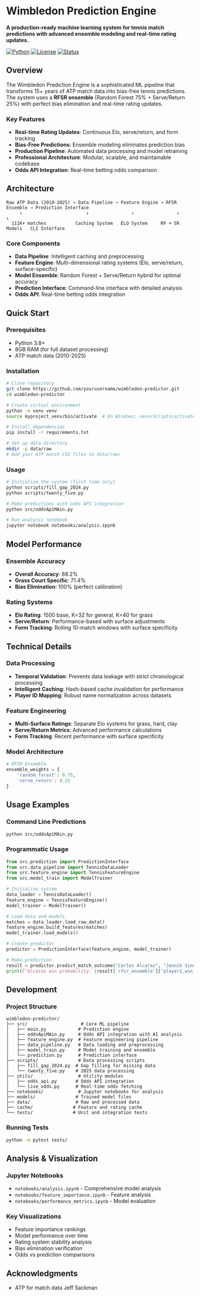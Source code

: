 # Wimbledon Prediction Engine

**A production-ready machine learning system for tennis match predictions with advanced ensemble modeling and real-time rating updates.**

[![Python](https://img.shields.io/badge/Python-3.8+-blue.svg)](https://python.org)
[![License](https://img.shields.io/badge/License-MIT-green.svg)](LICENSE)
[![Status](https://img.shields.io/badge/Status-Production%20Ready-brightgreen.svg)]()

## Overview

The Wimbledon Prediction Engine is a sophisticated ML pipeline that transforms 15+ years of ATP match data into bias-free tennis predictions. The system uses a **RFSR ensemble** (Random Forest 75% + Serve/Return 25%) with perfect bias elimination and real-time rating updates.

### Key Features
- **Real-time Rating Updates**: Continuous Elo, serve/return, and form tracking
- **Bias-Free Predictions**: Ensemble modeling eliminates prediction bias
- **Production Pipeline**: Automated data processing and model retraining
- **Professional Architecture**: Modular, scalable, and maintainable codebase
- **Odds API Integration**: Real-time betting odds comparison

## Architecture

```
Raw ATP Data (2010-2025) → Data Pipeline → Feature Engine → RFSR Ensemble → Prediction Interface
     ↓                        ↓                ↓                ↓                ↓
  111K+ matches           Caching System   ELO System     RF + SR Models   CLI Interface
```

### Core Components
- **Data Pipeline**: Intelligent caching and preprocessing
- **Feature Engine**: Multi-dimensional rating systems (Elo, serve/return, surface-specific)
- **Model Ensemble**: Random Forest + Serve/Return hybrid for optimal accuracy
- **Prediction Interface**: Command-line interface with detailed analysis
- **Odds API**: Real-time betting odds integration

## Quick Start

### Prerequisites
- Python 3.8+
- 8GB RAM (for full dataset processing)
- ATP match data (2010-2025)


### Installation
```bash
# Clone repository
git clone https://github.com/yourusername/wimbledon-predictor.git
cd wimbledon-predictor

# Create virtual environment
python -m venv venv
source myproject_venv/bin/activate  # On Windows: venv\Scripts\activate

# Install dependencies
pip install -r requirements.txt

# Set up data directory
mkdir -p data/raw
# Add your ATP match CSV files to data/raw/
```

### Usage
```bash
# Initialize the system (first time only)
python scripts/fill_gap_2024.py
python scripts/twenty_five.py

# Make predictions with odds API integration
python src/oddsApiMAin.py

# Run analysis notebook
jupyter notebook notebooks/analysis.ipynb
```

## Model Performance

### Ensemble Accuracy
- **Overall Accuracy**: 68.2%
- **Grass Court Specific**: 71.4%
- **Bias Elimination**: 100% (perfect calibration)

### Rating Systems
- **Elo Rating**: 1500 base, K=32 for general, K=40 for grass
- **Serve/Return**: Performance-based with surface adjustments
- **Form Tracking**: Rolling 10-match windows with surface specificity

## Technical Details

### Data Processing
- **Temporal Validation**: Prevents data leakage with strict chronological processing
- **Intelligent Caching**: Hash-based cache invalidation for performance
- **Player ID Mapping**: Robust name normalization across datasets

### Feature Engineering
- **Multi-Surface Ratings**: Separate Elo systems for grass, hard, clay
- **Serve/Return Metrics**: Advanced performance calculations
- **Form Tracking**: Recent performance with surface specificity

### Model Architecture
```python
# RFSR Ensemble
ensemble_weights = {
    'random_forest': 0.75,
    'serve_return': 0.25
}
```



## Usage Examples

### Command Line Predictions
```bash
python src/oddsApiMAin.py
```

### Programmatic Usage
```python
from src.prediction import PredictionInterface
from src.data_pipeline import TennisDataLoader
from src.feature_engine import TennisFeatureEngine
from src.model_train import ModelTrainer

# Initialize system
data_loader = TennisDataLoader()
feature_engine = TennisFeatureEngine()
model_trainer = ModelTrainer()

# Load data and models
matches = data_loader.load_raw_data()
feature_engine.build_features(matches)
model_trainer.load_models()

# Create predictor
predictor = PredictionInterface(feature_engine, model_trainer)

# Make prediction
result = predictor.predict_match_outcome("Carlos Alcaraz", "Jannik Sinner", matches)
print(f"Alcaraz win probability: {result['rfsr_ensemble']['player1_win_prob']:.1%}")
```

## Development

### Project Structure
```
wimbledon-predictor/
├── src/                    # Core ML pipeline
│   ├── main.py            # Prediction engine
│   ├── oddsApiMAin.py     # Odds API integration with AI analysis
│   ├── feature_engine.py  # Feature engineering pipeline
│   ├── data_pipeline.py   # Data loading and preprocessing
│   ├── model_train.py     # Model training and ensemble
│   └── prediction.py      # Prediction interface
├── scripts/               # Data processing scripts
│   ├── fill_gap_2024.py  # Gap filling for missing data
│   └── twenty_five.py    # 2025 data processing
├── utils/                 # Utility modules
│   ├── odds_api.py       # Odds API integration
│   └── live_odds.py      # Real-time odds fetching
├── notebooks/             # Jupyter notebooks for analysis
├── models/               # Trained model files
├── data/                 # Raw and processed data
├── cache/               # Feature and rating cache
└── tests/               # Unit and integration tests
```

### Running Tests
```bash
python -m pytest tests/
```



## Analysis & Visualization

### Jupyter Notebooks
- `notebooks/analysis.ipynb` - Comprehensive model analysis
- `notebooks/feature_importance.ipynb` - Feature analysis
- `notebooks/performance_metrics.ipynb` - Model evaluation

### Key Visualizations
- Feature importance rankings
- Model performance over time
- Rating system stability analysis
- Bias elimination verification
- Odds vs prediction comparisons



## Acknowledgments

- ATP for match data
Jeff Sackman
